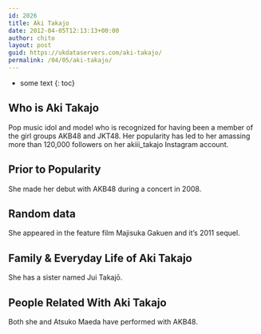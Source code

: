```yaml
---
id: 2026
title: Aki Takajo
date: 2012-04-05T12:13:13+00:00
author: chito
layout: post
guid: https://ukdataservers.com/aki-takajo/
permalink: /04/05/aki-takajo/
---
```


* some text
{: toc}


## Who is  Aki Takajo
                  
                  
                  
Pop music idol and model who is recognized for having been a member of the girl groups AKB48 and JKT48. Her popularity has led to her amassing more than 120,000 followers on her akiii_takajo Instagram account. 
                  
                
                
                
## Prior to Popularity 
                  
                  
                  
She made her debut with AKB48 during a concert in 2008. 
                  
                
                
                
## Random data 
                  
                  
                  
She appeared in the feature film Majisuka Gakuen and it&#8217;s 2011 sequel. 
                  
                
                
                
## Family & Everyday Life of Aki Takajo
                  
                  
                  
She has a sister named Jui Takajō. 
                  
                
                
                
## People Related With  Aki Takajo
                  
                  
                  
Both she and Atsuko Maeda have performed with AKB48. 
                  
                
              
            
          
          
          
    
    
  
